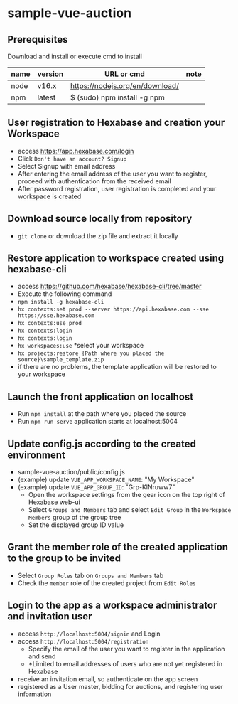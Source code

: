 # sample-vue-auction

## Prerequisites 
Download and install or execute cmd to install

|name            |version     |URL or cmd | note
|:-----------|:-----------|-------------------------------------|--
|node        |v16.x       |https://nodejs.org/en/download/| 
|npm         |latest      |$ (sudo) npm install -g npm |

## User registration to Hexabase and creation your Workspace
- access https://app.hexabase.com/login
- Click `Don't have an account? Signup`
- Select Signup with email address
- After entering the email address of the user you want to register, proceed with authentication from the received email
- After password registration, user registration is completed and your workspace is created

## Download source locally from repository
- `git clone` or download the zip file and extract it locally

## Restore application to workspace created using hexabase-cli
- access https://github.com/hexabase/hexabase-cli/tree/master
- Execute the following command
- `npm install -g hexabase-cli`
- `hx contexts:set prod --server https://api.hexabase.com --sse https://sse.hexabase.com `
- `hx contexts:use prod`
- `hx contexts:login`
- `hx contexts:login`
- `hx workspaces:use` *select your workspace
- `hx projects:restore {Path where you placed the source}\sample_template.zip`
- if there are no problems, the template application will be restored to your workspace

## Launch the front application on localhost
- Run `npm install` at the path where you placed the source
- Run `npm run serve` application starts at localhost:5004

## Update config.js according to the created environment
- sample-vue-auction/public/config.js
- (example) update `VUE_APP_WORKSPACE_NAME`: "My Workspace"
- (example) update `VUE_APP_GROUP_ID`: "Grp-KlNruww7"
  - Open the workspace settings from the gear icon on the top right of Hexabase web-ui
  - Select `Groups and Members` tab and select `Edit Group` in the `Workspace Members` group of the group tree
  - Set the displayed group ID value

## Grant the member role of the created application to the group to be invited
- Select `Group Roles` tab on `Groups and Members` tab
- Check the `member` role of the created project from `Edit Roles`

## Login to the app as a workspace administrator and invitation user
- access `http://localhost:5004/signin` and Login
- access `http://localhost:5004/registration`
  - Specify the email of the user you want to register in the application and send
  - *Limited to email addresses of users who are not yet registered in Hexabase
- receive an invitation email, so authenticate on the app screen
- registered as a User master, bidding for auctions, and registering user information
